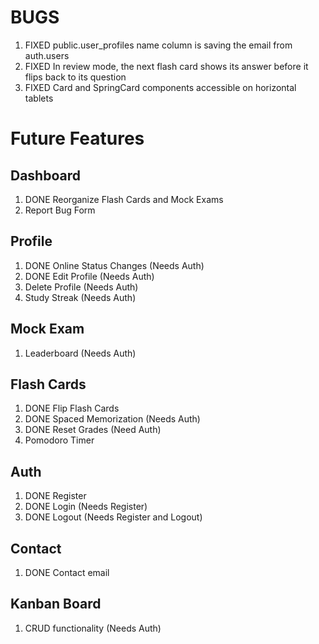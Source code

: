 # BUGS

1. FIXED public.user_profiles name column is saving the email from auth.users
2. FIXED In review mode, the next flash card shows its answer before it flips back to its question
3. FIXED Card and SpringCard components accessible on horizontal tablets

# Future Features

## Dashboard

1. DONE Reorganize Flash Cards and Mock Exams
2. Report Bug Form

## Profile

1. DONE Online Status Changes (Needs Auth)
2. DONE Edit Profile (Needs Auth)
3. Delete Profile (Needs Auth)
4. Study Streak (Needs Auth)

## Mock Exam

1. Leaderboard (Needs Auth)

## Flash Cards

1. DONE Flip Flash Cards
2. DONE Spaced Memorization (Needs Auth)
3. DONE Reset Grades (Need Auth)
4. Pomodoro Timer

## Auth

1. DONE Register
2. DONE Login (Needs Register)
3. DONE Logout (Needs Register and Logout)

## Contact

1. DONE Contact email

## Kanban Board

1. CRUD functionality (Needs Auth)


